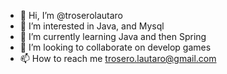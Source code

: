 - 👋 Hi, I’m @troserolautaro
- 👀 I’m interested in Java, and Mysql
- 🌱 I’m currently learning Java and then Spring
- 💞️ I’m looking to collaborate on develop games
- 📫 How to reach me trosero.lautaro@gmail.com

<!---
troserolautaro/troserolautaro is a ✨ special ✨ repository because its `README.md` (this file) appears on your GitHub profile.
You can click the Preview link to take a look at your changes.
--->
